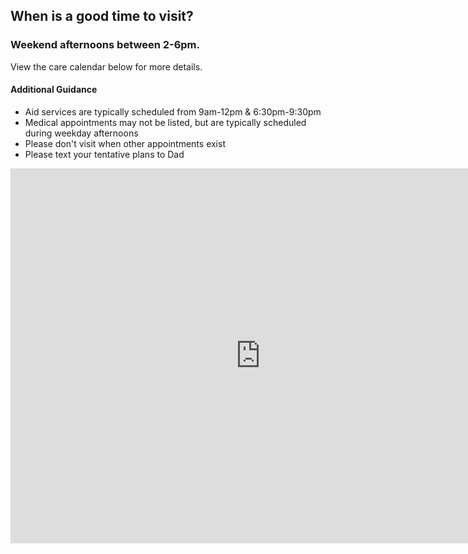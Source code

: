 ## When is a good time to visit?  
### Weekend afternoons between 2-6pm.
View the care calendar below for more details.  
#### Additional Guidance
- Aid services are typically scheduled from 9am-12pm & 6:30pm-9:30pm
- Medical appointments may not be listed, but are typically scheduled during weekday afternoons
- Please don't visit when other appointments exist
- Please text your tentative plans to Dad


<iframe src="https://calendar.google.com/calendar/embed?showTitle=0&amp;showNav=0&amp;showCalendars=0&amp;mode=WEEK&amp;height=600&amp;wkst=1&amp;bgcolor=%23FFFFFF&amp;src=g3an0vd8uul6c4sroir56qjq2s%40group.calendar.google.com&amp;color=%23691426&amp;ctz=America%2FNew_York" style="border-width:0" width="800" height="600" frameborder="0" scrolling="no"></iframe>
